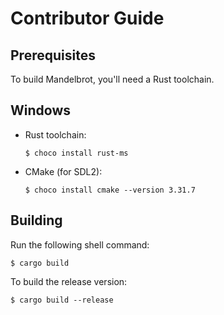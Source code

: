 <!--
SPDX-FileCopyrightText: 2025 Friedrich von Never <friedrich@fornever.me>

SPDX-License-Identifier: MIT
-->

Contributor Guide
=================

Prerequisites
-------------
To build Mandelbrot, you'll need a Rust toolchain.

## Windows
- Rust toolchain: 
  ```console
  $ choco install rust-ms
  ```
- CMake (for SDL2):
  ```console
  $ choco install cmake --version 3.31.7
  ```

Building
--------
Run the following shell command:
```
$ cargo build
```
To build the release version:
```
$ cargo build --release
```
